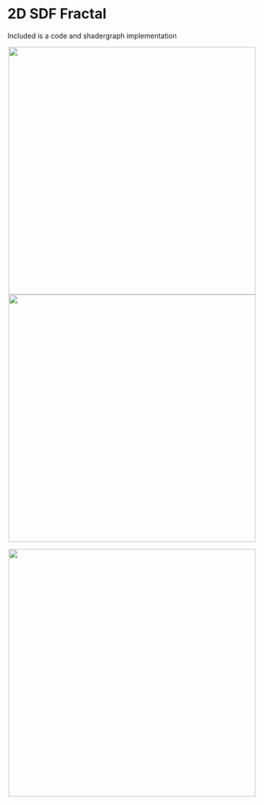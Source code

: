 # 2D SDF Fractal 

Included is a code and shadergraph implementation



<p align="center">
  <img width="500" height="500" src="https://github.com/lassiiter/Shaders/assets/50963416/61107645-a946-4571-afed-081660f49a5e">
  <img width="500" height="500" src="https://github.com/lassiiter/shader-library/assets/50963416/b3de2e15-d49c-490e-a10d-3969ff2d1414">
</p>
<p align="center">
  
</p>
<p align="center">
  <img width="500" height="500" src="https://github.com/lassiiter/shader-library/assets/50963416/de80bfde-a705-4aa5-8956-7e1f0fa58262">
</p>
